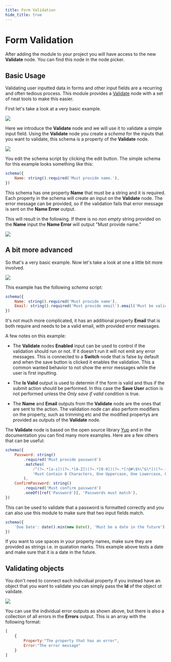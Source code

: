```yaml
---
title: Form Validation
hide_title: true
---
```

# Form Validation

After adding the module to your project you will have access to the new **Validate** node. You can find this node in the node picker.

## Basic Usage

Validating user inputted data in forms and other input fields are a recurring and often tedious process. This module provides a [Validate](/library/modules/validation/validate) node with a set of neat tools to make this easier.

First let's take a look at a very basic example.

<div className="ndl-image-with-background xl">

![](library/modules/validation/simple-validate.png)

</div>

Here we introduce the **Validate** node and we will use it to validate a simple input field. Using the **Validate** node you create a _schema_ for the inputs that you want to validate, this schema is a property of the **Validate** node.

<div className="ndl-image-with-background xl">

![](library/modules/validation/schema-property.png)

</div>

You edit the schema script by clicking the edit button. The simple schema for this example looks something like this:

```javascript
schema({
    Name: string().required('Must provide name.'),
})
```

This schema has one property **Name** that must be a string and it is required. Each property in the schema will create an input on the **Validate** node. The error message can be provided, so if the validation fails that error message is sent on the **Name Error** output.

This will result in the following. If there is no _non empty_ string provided on the **Name** input the **Name Error** will output "Must provide name."

<div className="ndl-image-with-background xl">

![](library/modules/validation/simple-validate-1.png)

</div>

## A bit more advanced

So that's a very basic example. Now let's take a look at one a little bit more involved.

<div className="ndl-image-with-background xl">

![](library/modules/validation/sign-up-example.png)

</div>

This example has the following _schema_ script:

```javascript
schema({
    Name: string().required('Must provide name'),
    Email: string().required('Must provide email').email('Must be valid email'),
})
```

It's not much more complicated, it has an additional property **Email** that is both require and needs to be a valid email, with provided error messages.

A few notes on this example:

-   The **Validate** nodes **Enabled** input can be used to control if the validation should run or not. If it doesn't run it will not emit any error messages. This is connected to a **Switch** node that is false by default and when the save button is clicked it enables the validation. This a common wanted behavior to not show the error messages while the user is first inputting.

-   The **Is Valid** output is used to determin if the form is valid and thus if the submit action should be performed. In this case the **Save User** action is not performed unless the _Only save if valid_ condition is true.

-   The **Name** and **Email** outputs from the **Validate** node are the ones that are sent to the action. The validation node can also perform modifiers on the property, such as trimming etc and the modified propertys are provided as outputs of the **Validate** node.

The **Validate** node is based on the open source library [Yup](https://github.com/jquense/yup) and in the documentation you can find many more examples. Here are a few others that can be useful:

```javascript
schema({
    Password: string()
        .required('Must provide password')
        .matches(
            /^(?=.*[a-z])(?=.*[A-Z])(?=.*[0-9])(?=.*[!@#\$%\^&\*])(?=.{8,})/,
            'Must Contain 8 Characters, One Uppercase, One Lowercase, One Number and One Special Case Character'
        ),
    ConfirmPassword: string()
        .required('Must confirm password')
        .oneOf([ref('Password')], 'Passwords must match'),
})
```

This can be used to validate that a password is formatted correctly and you can also use this module to make sure that two input fields match.

```javascript
schema({
    'Due Date': date().min(new Date(), 'Must be a date in the future'),
})
```

If you want to use spaces in your property names, make sure they are provided as strings i.e. in quatation marks. This example above tests a date and make sure that it is a date in the future.

## Validating objects

You don't need to connect each individual property if you instead have an object that you want to validate you can simply pass the **Id** of the object ot validate.

<div className="ndl-image-with-background xl">

![](library/modules/validation/object-validation.png)

</div>

You can use the individual error outputs as shown above, but there is also a collection of all errors in the **Errors** output. This is an array with the following format:

```javascript
[
    {
        Property:"The property that has an error",
        Error:"The error message"
    }
]
```


